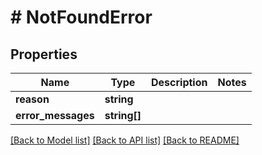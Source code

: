 # # NotFoundError

## Properties

Name | Type | Description | Notes
------------ | ------------- | ------------- | -------------
**reason** | **string** |  |
**error_messages** | **string[]** |  |

[[Back to Model list]](../../README.md#models) [[Back to API list]](../../README.md#endpoints) [[Back to README]](../../README.md)
